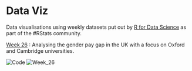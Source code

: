 # Data Viz
Data visualisations using weekly datasets put out by [R for Data Science](https://github.com/rfordatascience/tidytuesday) as part of the #RStats community.

[Week 26](https://github.com/Prachi-Ar/TidyTuesday/tree/main/Week26) : Analysing the gender pay gap in the UK with a focus on Oxford and Cambridge universities. 

![Code](https://github.com/Prachi-Ar/TidyTuesday/blob/main/Week26/Code.R)
![Week_26](https://user-images.githubusercontent.com/53324239/176983873-b1c79dfb-9264-4b10-b722-29980a94356c.png)
